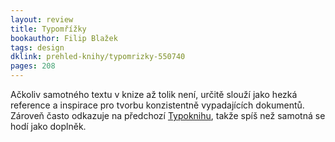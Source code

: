 ```yaml
---
layout: review
title: Typomřížky
bookauthor: Filip Blažek
tags: design
dklink: prehled-knihy/typomrizky-550740
pages: 208
---
```


Ačkoliv samotného textu v knize až tolik není, určitě slouží jako hezká reference a inspirace pro tvorbu konzistentně vypadajících dokumentů. Zároveň často odkazuje na předchozí [Typoknihu](/2023/11/27/Typokniha/), takže spíš než samotná se hodí jako doplněk.
